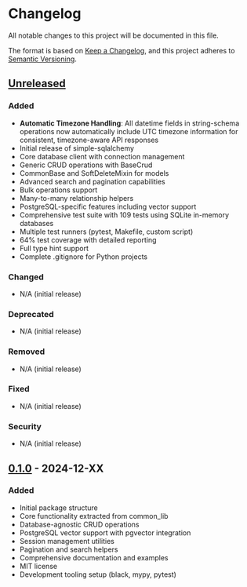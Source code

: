 # Changelog

All notable changes to this project will be documented in this file.

The format is based on [Keep a Changelog](https://keepachangelog.com/en/1.0.0/),
and this project adheres to [Semantic Versioning](https://semver.org/spec/v2.0.0.html).

## [Unreleased]

### Added

- **Automatic Timezone Handling**: All datetime fields in string-schema operations now automatically include UTC timezone information for consistent, timezone-aware API responses
- Initial release of simple-sqlalchemy
- Core database client with connection management
- Generic CRUD operations with BaseCrud
- CommonBase and SoftDeleteMixin for models
- Advanced search and pagination capabilities
- Bulk operations support
- Many-to-many relationship helpers
- PostgreSQL-specific features including vector support
- Comprehensive test suite with 109 tests using SQLite in-memory databases
- Multiple test runners (pytest, Makefile, custom script)
- 64% test coverage with detailed reporting
- Full type hint support
- Complete .gitignore for Python projects

### Changed

- N/A (initial release)

### Deprecated

- N/A (initial release)

### Removed

- N/A (initial release)

### Fixed

- N/A (initial release)

### Security

- N/A (initial release)

## [0.1.0] - 2024-12-XX

### Added

- Initial package structure
- Core functionality extracted from common_lib
- Database-agnostic CRUD operations
- PostgreSQL vector support with pgvector integration
- Session management utilities
- Pagination and search helpers
- Comprehensive documentation and examples
- MIT license
- Development tooling setup (black, mypy, pytest)

[Unreleased]: https://github.com/simple-sqlalchemy/simple-sqlalchemy/compare/v0.1.0...HEAD
[0.1.0]: https://github.com/simple-sqlalchemy/simple-sqlalchemy/releases/tag/v0.1.0
